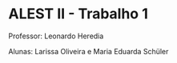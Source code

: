 # ALEST II - Trabalho 1

Professor: Leonardo Heredia

Alunas: Larissa Oliveira e Maria Eduarda Schüler
